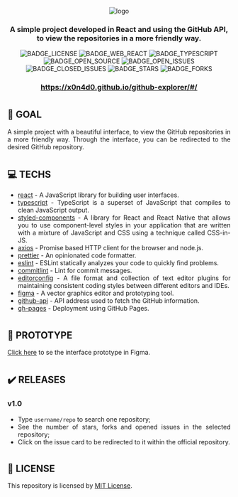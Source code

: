 <div align='justify'>
<div align='center'>

![logo](https://user-images.githubusercontent.com/38081852/99434810-01a74900-28ee-11eb-833e-4cf891b67d46.png)

### **A simple project developed in React and using the GitHub API, to view the repositories in a more friendly way.**

![BADGE_LICENSE] ![BADGE_WEB_REACT] ![BADGE_TYPESCRIPT] ![BADGE_OPEN_SOURCE] ![BADGE_OPEN_ISSUES] ![BADGE_CLOSED_ISSUES] ![BADGE_STARS] ![BADGE_FORKS]

### https://x0n4d0.github.io/github-explorer/#/

</div>

#
## **🔭 GOAL**

A simple project with a beautiful interface, to view the GitHub repositories in a more friendly way. Through the interface, you can be redirected to the desired GitHub repository.


#
## **💻 TECHS**

- [react](https://reactjs.org/) - A JavaScript library for building user interfaces.
- [typescript](https://www.typescriptlang.org/) - TypeScript is a superset of JavaScript that compiles to clean JavaScript output.
- [styled-components](https://styled-components.com/) - A library for React and React Native that allows you to use component-level styles in your application that are written with a mixture of JavaScript and CSS using a technique called CSS-in-JS.
- [axios](https://github.com/axios/axios) - Promise based HTTP client for the browser and node.js.
- [prettier](https://prettier.io/) - An opinionated code formatter.
- [eslint](https://eslint.org/) - ESLint statically analyzes your code to quickly find problems.
- [commitlint](https://github.com/conventional-changelog/commitlint) - Lint for commit messages.
- [editorconfig](https://editorconfig.org/) - A file format and collection of text editor plugins for maintaining consistent coding styles between different editors and IDEs.
- [figma](https://www.figma.com/) - A vector graphics editor and prototyping tool.
- [github-api](https://api.github.com/) - API address used to fetch the GitHub information.
- [gh-pages](https://create-react-app.dev/docs/deployment/#github-pages) - Deployment using GitHub Pages.

#
## **🎨 PROTOTYPE**

[Click here](https://www.figma.com/file/NYEF2UTeAgpaLNqrQAqPCN/Github-Explorer-(Copy)?node-id=0%3A1) to se the interface prototype in Figma.

#
## **✔️ RELEASES**

### v1.0

- Type `username/repo` to search one repository;
- See the number of stars, forks and opened issues in the selected repository;
- Click on the issue card to be redirected to it within the official repository.

#
## **📰 LICENSE**

This repository is licensed by [MIT License](./LICENSE).


</div>

<!-- Badges -->

[BADGE_CLOSED_ISSUES]: https://img.shields.io/github/issues-closed/x0n4d0/github-explorer?color=red

[BADGE_OPEN_ISSUES]: https://img.shields.io/github/issues/x0n4d0/github-explorer?color=green

[BADGE_LICENSE]: https://img.shields.io/github/license/x0n4d0/github-explorer

[BADGE_WEB_REACT]: https://img.shields.io/badge/web-react-blue

[BADGE_STARS]: https://img.shields.io/github/stars/x0n4d0/github-explorer?style=social

[BADGE_FORKS]: https://img.shields.io/github/forks/x0n4d0/github-explorer?style=social

[BADGE_TYPESCRIPT]: https://badges.frapsoft.com/typescript/code/typescript.png?v=101

[BADGE_OPEN_SOURCE]: https://badges.frapsoft.com/os/v1/open-source.png?v=103
